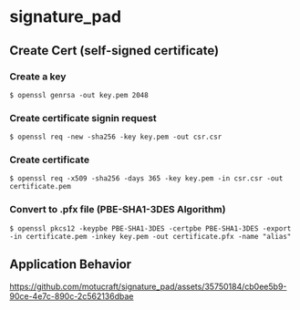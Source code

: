 # signature_pad

## Create Cert (self-signed certificate)

### Create a key

```shell
$ openssl genrsa -out key.pem 2048
```

### Create certificate signin request

```shell
$ openssl req -new -sha256 -key key.pem -out csr.csr
```

### Create certificate

```shell
$ openssl req -x509 -sha256 -days 365 -key key.pem -in csr.csr -out certificate.pem
```

### Convert to .pfx file (PBE-SHA1-3DES Algorithm)

```shell
$ openssl pkcs12 -keypbe PBE-SHA1-3DES -certpbe PBE-SHA1-3DES -export -in certificate.pem -inkey key.pem -out certificate.pfx -name "alias"
```

## Application Behavior

https://github.com/motucraft/signature_pad/assets/35750184/cb0ee5b9-90ce-4e7c-890c-2c562136dbae

